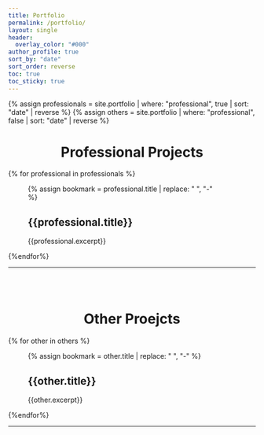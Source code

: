 ```yaml
---
title: Portfolio
permalink: /portfolio/
layout: single
header:
  overlay_color: "#000"
author_profile: true
sort_by: "date"
sort_order: reverse
toc: true
toc_sticky: true
---
```


<style>
.align-center { width: 40vw; max-width: 600px; min-width: 300px; }
</style>

{% assign professionals = site.portfolio | where: "professional", true | sort: "date" | reverse %}
{% assign others = site.portfolio | where: "professional", false | sort: "date" | reverse %}

<h1 id="professional-projects" style="text-align: center;">Professional Projects</h1>
{% for professional in professionals %}
  <figure class="align-center">
    {% assign bookmark = professional.title | replace: " ", "-" %}
    <h2 id="{{bookmark}}"> {{professional.title}} </h2>
    <a href="{{professional.permalink}}">
      <img src="{{ site.url }}{{ site.baseurl }}{{professional.header.teaser}}" alt="">
    </a>
    <figcaption>{{professional.excerpt}}</figcaption>
  </figure> 
{%endfor%}

***
<br/><br/>

<h1 id="other-projects" style="text-align: center;">Other Proejcts</h1>
{% for other in others %}
  <figure class="align-center">
    {% assign bookmark = other.title | replace: " ", "-" %}
    <h2 id="{{bookmark}}"> {{other.title}} </h2>
    <a href="{{other.permalink}}">
      <img src="{{ site.url }}{{ site.baseurl }}{{other.header.teaser}}" alt="">
    </a>
    <figcaption>{{other.excerpt}}</figcaption>
  </figure> 
{%endfor%}

***
